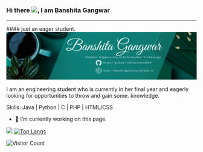 

### Hi there <img src="https://raw.githubusercontent.com/MartinHeinz/MartinHeinz/master/wave.gif" width="30px">, I am Banshita Gangwar
<hr> 
#### just an eager student.

<img src="banner.png" alt="banner"/>


I am an engineering student who is currently in her final year and eagerly looking for opportunities to throw and gain some. knowledge.

Skills: Java | Python | C | PHP | HTML/CSS

- 🔭 I’m currently working on this page. 
<!--
**banshita209/banshita209** is a ✨ _special_ ✨ repository because its `README.md` (this file) appears on your GitHub profile.

Here are some ideas to get you started:

- 🔭 I’m currently working on ...
- 🌱 I’m currently learning ...
- 👯 I’m looking to collaborate on ...
- 🤔 I’m looking for help with ...
- 💬 Ask me about ...
- 📫 How to reach me: ...
- 😄 Pronouns: ...
- ⚡ Fun fact: ...
-->
![](https://komarev.com/ghpvc/?username=banshita209&color=dc143c)
[![Top Langs](https://github-readme-stats.vercel.app/api/top-langs/?username=banshita209&layout=compact)](https://github.com/banshita209/github-readme-stats)


![Visitor Count](https://profile-counter.glitch.me/{banshita209}/count.svg) 

